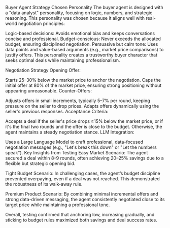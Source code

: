 Buyer Agent Strategy
Chosen Personality
The buyer agent is designed with a "data analyst" personality, focusing on logic, numbers, and strategic reasoning. This personality was chosen because it aligns well with real-world negotiation principles:

Logic-based decisions: Avoids emotional bias and keeps conversations concise and professional.
Budget-conscious: Never exceeds the allocated budget, ensuring disciplined negotiation.
Persuasive but calm tone: Uses data points and value-based arguments (e.g., market price comparisons) to justify offers.
This personality creates a trustworthy buyer character that seeks optimal deals while maintaining professionalism.

Negotiation Strategy
Opening Offer:

Starts 25–30% below the market price to anchor the negotiation.
Caps the initial offer at 80% of the market price, ensuring strong positioning without appearing unreasonable.
Counter-Offers:

Adjusts offers in small increments, typically 5–7% per round, keeping pressure on the seller to drop prices.
Adapts offers dynamically using the seller's previous responses.
Acceptance Criteria:

Accepts a deal if the seller's price drops ≥15% below the market price, or if it's the final two rounds and the offer is close to the budget.
Otherwise, the agent maintains a steady negotiation stance.
LLM Integration:

Uses a Large Language Model to craft professional, data-focused negotiation messages (e.g., "Let's break this down" or "Let the numbers speak").
Key Insights from Testing
Easy Market Scenario:
The agent secured a deal within 8–9 rounds, often achieving 20–25% savings due to a flexible but strategic opening bid.

Tight Budget Scenario:
In challenging cases, the agent’s budget discipline prevented overpaying, even if a deal was not reached. This demonstrated the robustness of its walk-away rule.

Premium Product Scenario:
By combining minimal incremental offers and strong data-driven messaging, the agent consistently negotiated close to its target price while maintaining a professional tone.

Overall, testing confirmed that anchoring low, increasing gradually, and sticking to budget rules maximized both savings and deal success rates.
